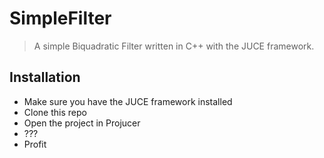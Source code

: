 # SimpleFilter

> A simple Biquadratic Filter written in C++ with the JUCE framework.

## Installation

- Make sure you have the JUCE framework installed
- Clone this repo
- Open the project in Projucer
- ???
- Profit
